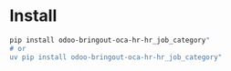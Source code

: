 # Install

```bash
pip install odoo-bringout-oca-hr-hr_job_category"
# or
uv pip install odoo-bringout-oca-hr-hr_job_category"
```
